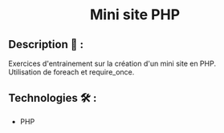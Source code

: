 ﻿# <p align="center">Mini site PHP</p>

## Description 📝 :
Exercices d'entrainement sur la création d'un mini site en PHP.
<br>
Utilisation de foreach et require_once.

## Technologies 🛠️ :
- PHP
